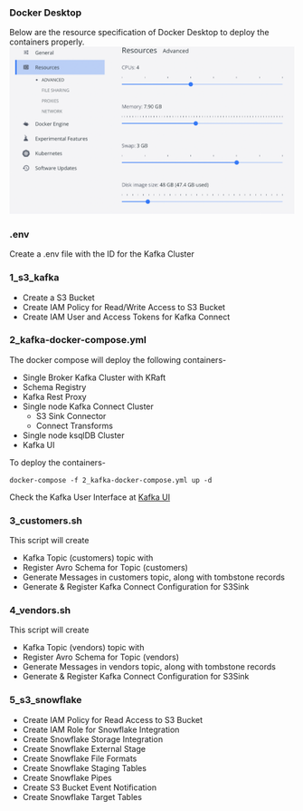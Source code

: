 

### Docker Desktop
Below are the resource specification of Docker Desktop to deploy the containers properly.
![Alt text](docker-desktop.png?raw=true "Docker Desktop Settings")

### .env
Create a .env file with the ID for the Kafka Cluster

### 1_s3_kafka
- Create a S3 Bucket
- Create IAM Policy for Read/Write Access to S3 Bucket
- Create IAM User and Access Tokens for Kafka Connect

### 2_kafka-docker-compose.yml
The docker compose will deploy the following containers-

- Single Broker Kafka Cluster with KRaft
- Schema Registry
- Kafka Rest Proxy
- Single node Kafka Connect Cluster
  - S3 Sink Connector
  - Connect Transforms
- Single node ksqlDB Cluster
- Kafka UI

To deploy the containers-
```
docker-compose -f 2_kafka-docker-compose.yml up -d
```

Check the Kafka User Interface at [Kafka UI](http://0.0.0.0:8888)

### 3_customers.sh
This script will create 
- Kafka Topic (customers) topic with 
- Register Avro Schema for Topic (customers)
- Generate Messages in customers topic, along with tombstone records
- Generate & Register Kafka Connect Configuration for S3Sink

### 4_vendors.sh
This script will create 
- Kafka Topic (vendors) topic with 
- Register Avro Schema for Topic (vendors)
- Generate Messages in vendors topic, along with tombstone records
- Generate & Register Kafka Connect Configuration for S3Sink

### 5_s3_snowflake
- Create IAM Policy for Read Access to S3 Bucket
- Create IAM Role for Snowflake Integration
- Create Snowflake Storage Integration
- Create Snowflake External Stage
- Create Snowflake File Formats
- Create Snowflake Staging Tables
- Create Snowflake Pipes
- Create S3 Bucket Event Notification
- Create Snowflake Target Tables
 
